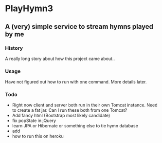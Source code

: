 # PlayHymn3
## A (very) simple service to stream hymns played by me

### History
A really long story about how this project came about..


### Usage
Have not figured out how to run with one command. More details later.


### Todo
- Right now client and server both run in their own Tomcat instance. Need to create a fat jar. Can I run these both from one Tomcat?
- Add fancy html (Bootstrap most likely candidate)
- fix popState in jQuery
- learn JPA or Hibernate or something else to tie hymn database
- add <audio> to html, query aforementioned db for hymn
- how to run this on heroku

